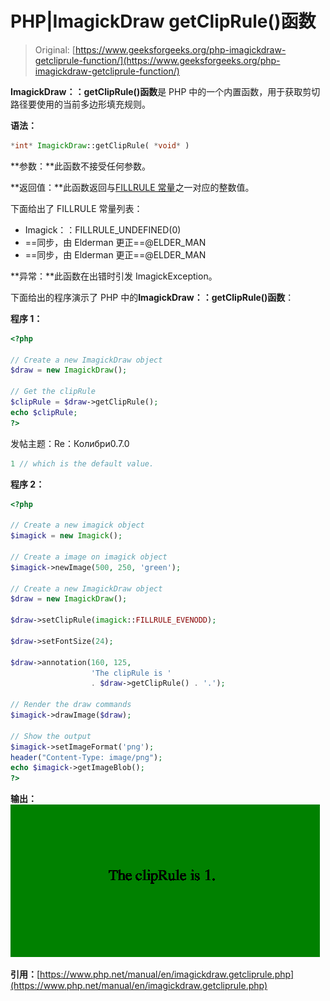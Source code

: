 # PHP|ImagickDraw getClipRule()函数

> Original: [https://www.geeksforgeeks.org/php-imagickdraw-getcliprule-function/](https://www.geeksforgeeks.org/php-imagickdraw-getcliprule-function/)

**ImagickDraw：：getClipRule()函数**是 PHP 中的一个内置函数，用于获取剪切路径要使用的当前多边形填充规则。

**语法：**

```php
*int* ImagickDraw::getClipRule( *void* )
```

**参数：**此函数不接受任何参数。

**返回值：**此函数返回与[FILLRULE 常量](https://www.php.net/manual/en/imagick.constants.php/#imagick.constants.fillrule-undefined)之一对应的整数值。

下面给出了 FILLRULE 常量列表：

*   Imagick：：FILLRULE_UNDEFINED(0)
*   ==同步，由 Elderman 更正==@ELDER_MAN
*   ==同步，由 Elderman 更正==@ELDER_MAN

**异常：**此函数在出错时引发 ImagickException。

下面给出的程序演示了 PHP 中的**ImagickDraw：：getClipRule()函数**：

**程序 1：**

```php
<?php

// Create a new ImagickDraw object
$draw = new ImagickDraw();

// Get the clipRule
$clipRule = $draw->getClipRule();
echo $clipRule;
?>
```

发帖主题：Re：Колибри0.7.0

```php
1 // which is the default value.
```

**程序 2：**

```php
<?php

// Create a new imagick object
$imagick = new Imagick();

// Create a image on imagick object
$imagick->newImage(500, 250, 'green');

// Create a new ImagickDraw object
$draw = new ImagickDraw();

$draw->setClipRule(imagick::FILLRULE_EVENODD);

$draw->setFontSize(24);

$draw->annotation(160, 125, 
                  'The clipRule is '
                  . $draw->getClipRule() . '.');

// Render the draw commands
$imagick->drawImage($draw);

// Show the output
$imagick->setImageFormat('png');
header("Content-Type: image/png");
echo $imagick->getImageBlob();
?>
```

**输出：**
![](img/8d272f9223751e624a754aa89e2f60d5.png)

**引用：**[https://www.php.net/manual/en/imagickdraw.getcliprule.php](https://www.php.net/manual/en/imagickdraw.getcliprule.php)